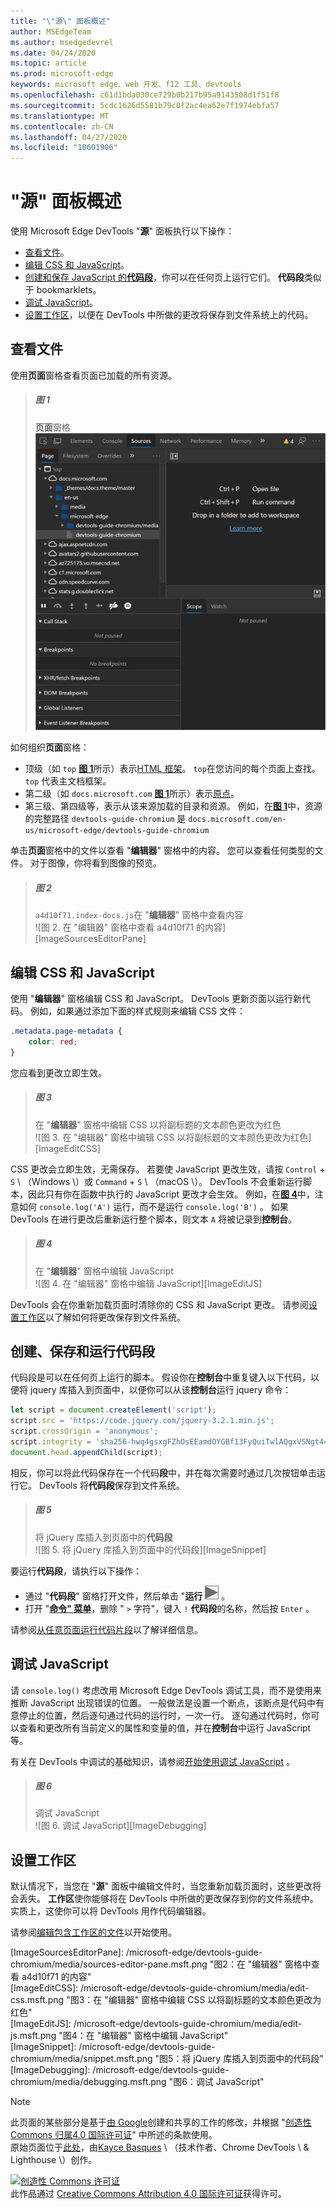 ```yaml
---
title: "\"源\" 面板概述"
author: MSEdgeTeam
ms.author: msedgedevrel
ms.date: 04/24/2020
ms.topic: article
ms.prod: microsoft-edge
keywords: microsoft edge、web 开发、f12 工具、devtools
ms.openlocfilehash: c61d1bda030ce729b0b217b95a9143508d1f51f8
ms.sourcegitcommit: 5cdc1626d5581b79c0f2ac4ea62e7f1974ebfa57
ms.translationtype: MT
ms.contentlocale: zh-CN
ms.lasthandoff: 04/27/2020
ms.locfileid: "10601906"
---
```

<!-- Copyright Kayce Basques 

   Licensed under the Apache License, Version 2.0 (the "License");
   you may not use this file except in compliance with the License.
   You may obtain a copy of the License at

       https://www.apache.org/licenses/LICENSE-2.0

   Unless required by applicable law or agreed to in writing, software
   distributed under the License is distributed on an "AS IS" BASIS,
   WITHOUT WARRANTIES OR CONDITIONS OF ANY KIND, either express or implied.
   See the License for the specific language governing permissions and
   limitations under the License. -->






# "源" 面板概述 



使用 Microsoft Edge DevTools "**源**" 面板执行以下操作：

*   [查看文件](#view-files)。  
*   [编辑 CSS 和 JavaScript](#edit-css-and-javascript)。  
*   [创建和保存 JavaScript 的**代码段**](#create-save-and-run-snippets)，你可以在任何页上运行它们。  **代码段**类似于 bookmarklets。  
*   [调试 JavaScript](#debug-javascript)。  
*   [设置工作区](#set-up-a-workspace)，以便在 DevTools 中所做的更改将保存到文件系统上的代码。  

## 查看文件 

使用**页面**窗格查看页面已加载的所有资源。

> ##### 图 1  
> **页面**窗格  
> ![图1：页面窗格][ImageSourcesPagePane]  

如何组织**页面**窗格：  
*   顶级（如 `top` [**图 1**](#figure-1)所示）表示[HTML 框架][W3CHtml4Frames]。  `top`在您访问的每个页面上查找。 `top` 代表主文档框架。  
*   第二级（如 `docs.microsoft.com` [**图 1**](#figure-1)所示）表示[原点][HtmlstandardOrigin]。  
*   第三级、第四级等，表示从该来源加载的目录和资源。  例如，在[**图 1**](#figure-1)中，资源的完整路径 `devtools-guide-chromium` 是 `docs.microsoft.com/en-us/microsoft-edge/devtools-guide-chromium`  

单击**页面**窗格中的文件以查看 "**编辑器**" 窗格中的内容。  您可以查看任何类型的文件。 对于图像，你将看到图像的预览。  

> ##### 图 2  
> `a4d10f71.index-docs.js`在 "**编辑器**" 窗格中查看内容  
> ![图 2. 在 "编辑器" 窗格中查看 a4d10f71 的内容][ImageSourcesEditorPane]  

## 编辑 CSS 和 JavaScript 

使用 "**编辑器**" 窗格编辑 CSS 和 JavaScript。  DevTools 更新页面以运行新代码。 例如，如果通过添加下面的样式规则来编辑 CSS 文件：

```css
.metadata.page-metadata {
    color: red;
}
```

您应看到更改立即生效。

> ##### 图 3  
> 在 "**编辑器**" 窗格中编辑 CSS 以将副标题的文本颜色更改为红色  
> ![图 3. 在 "编辑器" 窗格中编辑 CSS 以将副标题的文本颜色更改为红色][ImageEditCSS]  

CSS 更改会立即生效，无需保存。 若要使 JavaScript 更改生效，请按 `Control` + `S` \ （Windows \）或 `Command` + `S` \ （macOS \）。 DevTools 不会重新运行脚本，因此只有你在函数中执行的 JavaScript 更改才会生效。  例如，在[**图 4**](#figure-4)中，注意如何 `console.log('A')` 运行，而不是运行 `console.log('B')` 。 如果 DevTools 在进行更改后重新运行整个脚本，则文本 `A` 将被记录到**控制台**。  

> ##### 图 4  
> 在 "**编辑器**" 窗格中编辑 JavaScript  
> ![图 4. 在 "编辑器" 窗格中编辑 JavaScript][ImageEditJS]  

DevTools 会在你重新加载页面时清除你的 CSS 和 JavaScript 更改。 请参阅[设置工作区](#set-up-a-workspace)以了解如何将更改保存到文件系统。  

## 创建、保存和运行代码段 

代码段是可以在任何页上运行的脚本。 假设你在**控制台**中重复键入以下代码，以便将 jquery 库插入到页面中，以便你可以从该**控制台**运行 jquery 命令：  

```javascript
let script = document.createElement('script');
script.src = 'https://code.jquery.com/jquery-3.2.1.min.js';
script.crossOrigin = 'anonymous';
script.integrity = 'sha256-hwg4gsxgFZhOsEEamdOYGBf13FyQuiTwlAQgxVSNgt4=';
document.head.appendChild(script);
```  

相反，你可以将此代码保存在一个代码**段**中，并在每次需要时通过几次按钮单击运行它。  DevTools 将**代码段**保存到文件系统。  

> ##### 图 5  
> 将 jQuery 库插入到页面中的**代码段**  
> ![图 5. 将 jQuery 库插入到页面中的代码段][ImageSnippet]  

要运行**代码段**，请执行以下操作：

*   通过 "**代码段**" 窗格打开文件，然后单击 "**运行** ![ 运行" 按钮 ][ImageRunIcon] 。  
*   打开 "**[命令" 菜单][DevtoolsGuideChromiumCommandMenuIndex]**，删除 " `>` 字符"，键入 `!` **代码段**的名称，然后按 `Enter` 。  

请参阅[从任意页面运行代码片段][DevtoolsGuideChromiumJavascriptSnippets]以了解详细信息。


## 调试 JavaScript 

请 `console.log()` 考虑改用 Microsoft Edge DevTools 调试工具，而不是使用来推断 JavaScript 出现错误的位置。 一般做法是设置一个断点，该断点是代码中有意停止的位置，然后逐句通过代码的运行时，一次一行。 逐句通过代码时，你可以查看和更改所有当前定义的属性和变量的值，并在**控制台**中运行 JavaScript 等。

有关在 DevTools 中调试的基础知识，请参阅[开始使用调试 JavaScript][DevtoolsGuideChromiumJavascriptIndex] 。

> ##### 图 6  
> 调试 JavaScript  
> ![图 6. 调试 JavaScript][ImageDebugging]  

## 设置工作区 

默认情况下，当您在 "**源**" 面板中编辑文件时，当您重新加载页面时，这些更改将会丢失。  **工作区**使你能够将在 DevTools 中所做的更改保存到你的文件系统中。  实质上，这使你可以将 DevTools 用作代码编辑器。

请参阅[编辑包含工作区的文件][DevtoolsGuideChromiumWorkspacesIndex]以开始使用。

 



<!-- image links -->  

[ImageRunIcon]: /microsoft-edge/devtools-guide-chromium/media/run-snippet-icon.msft.png  

[ImageSourcesPagePane]: /microsoft-edge/devtools-guide-chromium/media/sources-page-pane.msft.png "图1：页面窗格"  
[ImageSourcesEditorPane]: /microsoft-edge/devtools-guide-chromium/media/sources-editor-pane.msft.png "图2：在 "编辑器" 窗格中查看 a4d10f71 的内容"  
[ImageEditCSS]: /microsoft-edge/devtools-guide-chromium/media/edit-css.msft.png "图3：在 "编辑器" 窗格中编辑 CSS 以将副标题的文本颜色更改为红色"  
[ImageEditJS]: /microsoft-edge/devtools-guide-chromium/media/edit-js.msft.png "图4：在 "编辑器" 窗格中编辑 JavaScript"  
[ImageSnippet]: /microsoft-edge/devtools-guide-chromium/media/snippet.msft.png "图5：将 jQuery 库插入到页面中的代码段"  
[ImageDebugging]: /microsoft-edge/devtools-guide-chromium/media/debugging.msft.png "图6：调试 JavaScript"  

<!-- links -->  

[DevtoolsGuideChromiumCommandMenuIndex]: /microsoft-edge/devtools-guide-chromium/command-menu/index "通过 Microsoft Edge DevTools 命令菜单运行命令"  
[DevtoolsGuideChromiumJavascriptIndex]: /microsoft-edge/devtools-guide-chromium/javascript/index "在 Microsoft Edge DevTools 中开始使用调试 JavaScript"  
[DevtoolsGuideChromiumJavascriptSnippets]: /microsoft-edge/devtools-guide-chromium/javascript/snippets "在具有 Microsoft Edge DevTools 的任何页面上运行 JavaScript 片段"  
[DevtoolsGuideChromiumWorkspacesIndex]: /microsoft-edge/devtools-guide-chromium/workspaces/index "编辑具有工作区的文件"  

[HtmlstandardOrigin]: https://html.spec.whatwg.org/multipage/origin.html#origin "原创-HTML 标准"  

[W3CHtml4Frames]: https://w3.org/TR/html401/present/frames.html "框架 |W3C"  

> [!NOTE]
> 此页面的某些部分是基于[由 Google][GoogleSitePolicies]创建和共享的工作的修改，并根据 "[创造性 Commons 归属4.0 国际许可证][CCA4IL]" 中所述的条款使用。  
> 原始页面位于[此处](https://developers.google.com/web/tools/chrome-devtools/sources)，由[Kayce Basques][KayceBasques] \ （技术作者、Chrome DevTools \ & Lighthouse \）创作。  

[![创造性 Commons 许可证][CCby4Image]][CCA4IL]  
此作品通过 [Creative Commons Attribution 4.0 国际许可证][CCA4IL]获得许可。  

[CCA4IL]: https://creativecommons.org/licenses/by/4.0  
[CCby4Image]: https://i.creativecommons.org/l/by/4.0/88x31.png  
[GoogleSitePolicies]: https://developers.google.com/terms/site-policies  
[KayceBasques]: https://developers.google.com/web/resources/contributors/kaycebasques  
